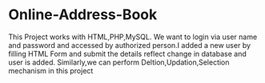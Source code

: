 # Online-Address-Book
This Project works with HTML,PHP,MySQL. We want to login via user name and password and accessed by authorized person.I added a new user by filling HTML Form and submit the details reflect change in database and user is added. Similarly,we can perform Deltion,Updation,Selection mechanism in this project

